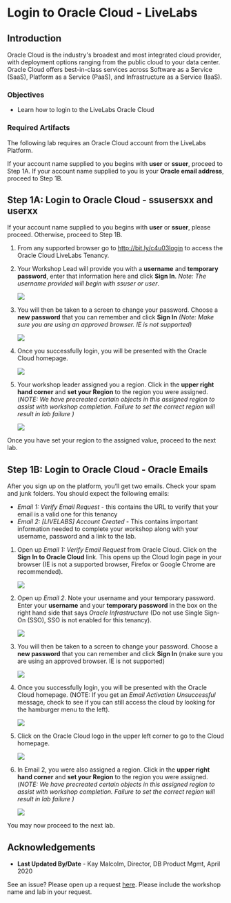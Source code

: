 # Login to Oracle Cloud - LiveLabs #

## Introduction

Oracle Cloud is the industry's broadest and most integrated cloud provider, with deployment options ranging from the public cloud to your data center. Oracle Cloud offers best-in-class services across Software as a Service (SaaS), Platform as a Service (PaaS), and Infrastructure as a Service (IaaS).

### Objectives

- Learn how to login to the LiveLabs Oracle Cloud
  
### Required Artifacts

The following lab requires an Oracle Cloud account from the LiveLabs Platform.  

If your account name supplied to you begins with **user** or **ssuer**, proceed to Step 1A.
If your account name supplied to you is your **Oracle email address**,  proceed to Step 1B.

## Step 1A:  Login to Oracle Cloud - ssusersxx and userxx

If your account name supplied to you begins with **user** or **ssuer**, please proceed.  Otherwise, proceed to Step 1B.

1. From any supported browser go to http://bit.ly/c4u03login to access the Oracle Cloud LiveLabs Tenancy.
2. Your Workshop Lead will provide you with a **username** and **temporary password**, enter that information here and click **Sign In**. *Note: The username provided will begin with ssuser or user*.

    ![](./images/loginpage.png " ")
   
3. You will then be taken to a screen to change your password.  Choose a **new password** that you can remember and click **Sign In** *(Note: Make sure you are using an approved browser.  IE is not supported)*

    ![](./images/changepwd.png " ")


4. Once you successfully login, you will be presented with the Oracle Cloud homepage. 

    ![](./images/homepage.png " ")


5.  Your workshop leader assigned you a region.  Click in the **upper right hand corner** and **set your Region** to the region you were assigned.    (*NOTE:  We have precreated certain objects in this assigned region to assist with workshop completion.  Failure to set the correct region will result in lab failure )* 

    ![](./images/changeregion.png " ") 

Once you have set your region to the assigned value, proceed to the next lab.


## Step 1B:  Login to Oracle Cloud - Oracle Emails

After you sign up on the platform, you’ll get two emails.   Check your spam and junk folders.  You should expect the following emails:
- *Email 1:  Verify Email Request* - this contains the URL to verify that your email is a valid one for this tenancy
- *Email 2: [LIVELABS] Account Created* - This contains important information needed to complete your workshop along with your username, password and a link to the lab.

1.  Open up *Email 1:  Verify Email Request* from Oracle Cloud.  Click on the **Sign In to Oracle Cloud** link.  This opens up the Cloud login page in your browser (IE is not a supported browser, Firefox or Google Chrome are recommended).

    ![](./images/signin.png " ")


2.  Open up *Email 2*.  Note your username and your temporary password.  Enter your **username** and your **temporary password** in the box on the right hand side that says *Oracle Infrastructure* (Do not use Single Sign-On (SSO), SSO is not enabled for this tenancy).  

    ![](./images/loginpage.png " ")
   
3. You will then be taken to a screen to change your password.  Choose a **new password** that you can remember and click **Sign In** (make sure you are using an approved browser.  IE is not supported)

    ![](./images/changepwd.png " ")


4. Once you successfully login, you will be presented with the Oracle Cloud homepage. (NOTE: If you get an *Email Activation Unsuccessful* message, check to see if you can still access the cloud by looking for the hamburger menu to the left). 

    ![](./images/emailactivation.png " ") 

5. Click on the Oracle Cloud logo in the upper left corner to go to the Cloud homepage.
   
    ![](./images/topmenu.png " ") 


6.  In Email 2, you were also assigned a region.   Click in the **upper right hand corner** and **set your Region** to the region you were assigned.    (*NOTE:  We have precreated certain objects in this assigned region to assist with workshop completion.  Failure to set the correct region will result in lab failure )* 

    ![](./images/changeregion.png " ") 

You may now proceed to the next lab.

## Acknowledgements

- **Last Updated By/Date** - Kay Malcolm, Director, DB Product Mgmt, April 2020

See an issue?  Please open up a request [here](https://github.com/oracle/learning-library/issues).   Please include the workshop name and lab in your request. 